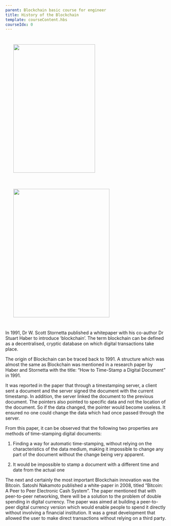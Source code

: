 ```yaml
---
parent: Blockchain basic course for engineer
title: History of the Blockchain
template: courseContent.hbs
courseIdx: 0
---
```

<img src="https://raw.githubusercontent.com/XinFinOrg/Blockchain_Tutorial-website/live/dist/img/courses/bc-basic/hst1.png"  style="width:255px; height: 400px; align-content: center; margin: 25px;"/>
<img src="https://raw.githubusercontent.com/XinFinOrg/Blockchain_Tutorial-website/live/dist/img/courses/bc-basic/hst2.png"   style="width:300px; height: 400px; align-content: center; margin: 25px;"/>


In 1991, Dr W. Scott Stornetta published a whitepaper with his co-author Dr Stuart Haber to introduce ‘blockchain’. The term blockchain can be defined as a decentralised, cryptic database on which digital transactions take place.

The origin of Blockchain can be traced back to 1991. A structure which was almost the same as Blockchain was mentioned in a research paper by Haber and Stornetta with the title: “How to Time-Stamp a Digital Document” in 1991.

It was reported in the paper that through a timestamping server, a client sent a document and the server signed the document with the current timestamp. In addition, the server linked the document to the previous document. The pointers also pointed to specific data and not the location of the document. So if the data changed, the pointer would become useless. It ensured no one could change the data which had once passed through the server.

From this paper, it can be observed that the following two properties are methods of time-stamping digital documents:

1. Finding a way for automatic time-stamping, without relying on the characteristics of the data medium, making it impossible to change any part of the document without the change being very apparent.

2. It would be impossible to stamp a document with a different time and date from the actual one

The next and certainly the most important Blockchain innovation was the Bitcoin. Satoshi Nakamoto published a white-paper in 2008, titled “Bitcoin: A Peer to Peer Electronic Cash System”. The paper mentioned that with peer-to-peer networking, there will be a solution to the problem of double spending in digital currency. The paper was aimed at building a peer-to-peer digital currency version which would enable people to spend it directly without involving a financial institution. It was a great development that allowed the user to make direct transactions without relying on a third party.
